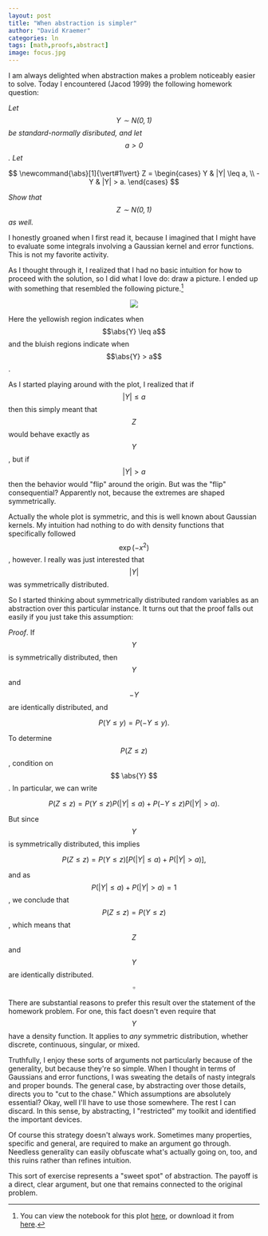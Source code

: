 ```yaml
---
layout: post
title: "When abstraction is simpler"
author: "David Kraemer"
categories: ln
tags: [math,proofs,abstract]
image: focus.jpg
---
```


I am always delighted when abstraction makes a problem noticeably easier to
solve. Today I encountered (Jacod 1999) the following homework question:

*Let $$Y \sim N(0,1)$$ be standard-normally disributed, and let $$a > 0$$. Let*

$$
\newcommand{\abs}[1]{\vert#1\vert}
Z = 
\begin{cases}
  Y & |Y| \leq a, \\
  -Y & |Y| > a.
\end{cases}
$$

*Show that $$Z \sim N(0,1)$$ as well.*

I honestly groaned when I first read it, because I imagined that I might have
to evaluate some integrals involving a Gaussian kernel and error functions. This
is not my favorite activity. 

As I thought through it, I realized that I had no basic intuition for how to
proceed with the solution, so I did what I love do: draw a picture. I ended up
with something that resembled the following picture.[^1]

<center>
<img src="{{ site.github.url }}/assets/figures/gaussian.png">
</center>

Here the yellowish region indicates when $$\abs{Y} \leq a$$ and the bluish regions
indicate when $$\abs{Y} > a$$.

As I started playing around with the plot, I realized that if $$|Y| \leq a$$
then this simply meant that $$Z$$ would behave exactly as $$Y$$, but if $$|Y| >
a$$ then the behavior would "flip" around the origin. But was the "flip"
consequential? Apparently not, because the extremes are shaped symmetrically. 

Actually the whole plot is symmetric, and this is well known about Gaussian
kernels. My intuition had nothing to do with density functions that
specifically followed $$\exp(-x^2)$$, however. I really was just interested that
$$|Y|$$ was symmetrically distributed. 

So I started thinking about symmetrically distributed random variables as an
abstraction over this particular instance. It turns out that the proof falls out
easily if you just take this assumption:

*Proof*. If $$Y$$ is symmetrically distributed, then $$Y$$ and $$-Y$$ are
identically distributed, and

$$
P(Y \leq y) = P(-Y \leq y).
$$

To determine $$P(Z \leq z)$$, condition on $$ \abs{Y} $$. In particular, we can write

$$
P(Z \leq z) = P(Y \leq z) P(|Y| \leq a) + P(-Y \leq z) P(|Y| > a).
$$

But since $$Y$$ is symmetrically distributed, this implies

$$
P(Z \leq z) = P(Y \leq z) [P(|Y| \leq a) + P(|Y| > a)],
$$

and as $$P(|Y| \leq a) + P(|Y| > a) = 1$$, we conclude that $$P(Z \leq z) = P(Y
\leq z)$$, which means that $$Z$$ and $$Y$$ are identically distributed.
$$\square$$

There are substantial reasons to prefer this result over the statement of the
homework problem. For one, this fact doesn't even require that $$Y$$ have a
density function. It applies to *any* symmetric distribution, whether discrete,
continuous, singular, or mixed. 

Truthfully, I enjoy these sorts of arguments not particularly because of the
generality, but because they're so simple. When I thought in terms of
Gaussians and error functions, I was sweating the details of nasty integrals and
proper bounds. The general case, by abstracting over those details, directs you
to "cut to the chase." Which assumptions are absolutely essential? Okay, well
I'll have to use those somewhere. The rest I can discard. In this sense, by
abstracting, I "restricted" my toolkit and identified the important devices.

Of course this strategy doesn't always work. Sometimes many properties, specific
and general, are required to make an argument go through. Needless generality
can easily obfuscate what's actually going on, too, and this ruins rather
than refines intuition. 

This sort of exercise represents a "sweet spot" of abstraction. The payoff is a
direct, clear argument, but one that remains connected to the original problem.

[^1]: You can view the notebook for this plot [here][1], or download it from [here][2]. 

[1]: /files/notebooks/18-04-04-notebook.html
[2]: /files/notebooks/18-04-04-notebook.ipynb
